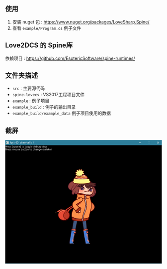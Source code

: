 ## 使用

1. 安装 nuget 包 : https://www.nuget.org/packages/LoveSharp.Spine/
2. 查看 `example/Program.cs` 例子文件

## Love2DCS 的 Spine库
依赖项目 : https://github.com/EsotericSoftware/spine-runtimes/

## 文件夹描述
* `src` : 主要源代码
* `spine-lovecs` : VS2017工程项目文件
* `example` : 例子项目
* `example_build` : 例子的输出目录
* `example_build/example_data` 例子项目使用的数据

<!-- ## useage
Pay attention to the clone sub-module （注意克隆子项目

`git clone --recursive https://gitee.com/endlesstravel/spine-lovecs.git` -->

## 截屏
![](screenshot.png)